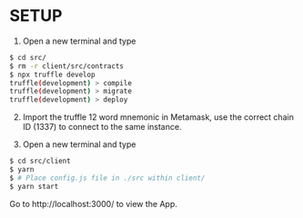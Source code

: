 # SETUP

1. Open a new terminal and type
```bash
$ cd src/
$ rm -r client/src/contracts
$ npx truffle develop
truffle(development) > compile
truffle(development) > migrate
truffle(development) > deploy

```

2. Import the truffle 12 word mnemonic in Metamask, use the correct chain ID (1337) to connect to the same instance.

3. Open a new terminal and type
```bash
$ cd src/client
$ yarn
$ # Place config.js file in ./src within client/
$ yarn start
```

Go to http://localhost:3000/ to view the App.